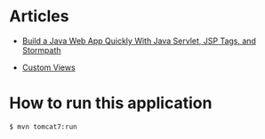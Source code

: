 # Articles

 - [Build a Java Web App Quickly With Java Servlet, JSP Tags, and Stormpath](https://dzone.com/articles/build-a-java-web-app-quickly-with-java-servlet-jsp-1?edition=193585&utm_source=Daily%20Digest&utm_medium=email&utm_campaign=dd%202016-07-22)

 - [Custom Views](https://docs.stormpath.com/java/servlet-plugin/views.html)


# How to run this application

```shell
$ mvn tomcat7:run
```
